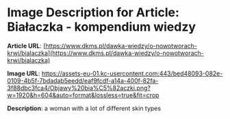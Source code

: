 # Image Description for Article: Białaczka - kompendium wiedzy
**Article URL**: [https://www.dkms.pl/dawka-wiedzy/o-nowotworach-krwi/bialaczka](https://www.dkms.pl/dawka-wiedzy/o-nowotworach-krwi/bialaczka)

**Image URL**: https://assets-eu-01.kc-usercontent.com:443/bed48093-082e-0109-4b5f-7bdadab5eedd/eaf9fcdf-a14a-400f-82fa-3f88dbc3fca4/Objawy%20bia%C5%82aczki.png?w=1920&h=604&auto=format&lossless=true&fit=crop

**Description**: a woman with a lot of different skin types
